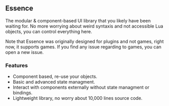 ## Essence

The modular & component-based UI library that you likely have been waiting for. No more worrying about weird syntaxis and not accessible Lua objects, you can control everything here.

Note that Essence was originally designed for plugins and not games, right now, it supports games. If you find any issue regarding to games, you can open a new issue.

### **Features**

* Component based, re-use your objects.
* Basic and advanced state managment.
* Interact with components externally without state managment or bindings.
* Lightweight library, no worry about 10,000 lines source code.